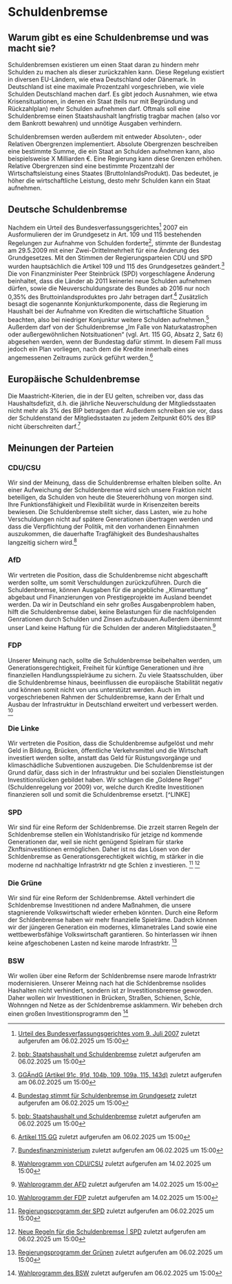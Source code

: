 # Schuldenbremse
## Warum gibt es eine Schuldenbremse und was macht sie?
Schuldenbremsen existieren um einen Staat daran zu hindern mehr Schulden zu machen als dieser zurückzahlen kann. Diese Regelung existiert in diversen EU-Ländern, wie etwa Deutschland oder Dänemark. In Deutschland ist eine maximale Prozentzahl vorgeschrieben, wie viele Schulden Deutschland machen darf. Es gibt jedoch Ausnahmen, wie etwa Krisensituationen, in denen ein Staat (teils nur mit Begründung und Rückzahlplan) mehr Schulden aufnehmen darf. Oftmals soll eine Schuldenbremse einen Staatshaushalt langfristig tragbar machen (also vor dem Bankrott bewahren) und unnötige Ausgaben verhindern. 

Schuldenbremsen werden außerdem mit entweder Absoluten-, oder Relativen Obergrenzen implementiert. 
Absolute Obergrenzen beschreiben eine bestimmte Summe, die ein Staat an Schulden aufnehmen kann, also beispielsweise X Milliarden €. Eine Regierung kann diese Grenzen erhöhen.
Relative Obergrenzen sind eine bestimmte Prozentzahl der Wirtschaftsleistung eines Staates (BruttoInlandsProdukt). Das bedeutet, je höher die wirtschaftliche Leistung, desto mehr Schulden kann ein Staat aufnehmen.
## Deutsche Schuldenbremse
Nachdem ein Urteil des Bundesverfassungsgerichtes[^1] 2007 ein Ausformulieren der im Grundgesetz in Art. 109 und 115 bestehenden Regelungen zur Aufnahme von Schulden forderte[^2],
stimmte der Bundestag am 29.5.2009 mit einer Zwei-Drittelmehrheit für eine Änderung des Grundgesetzes. Mit den Stimmen der Regierungsparteien CDU und SPD wurden hauptsächlich die Artikel 109 und 115 des Grundgesetzes geändert.[^4] Die von Finanzminister Peer Steinbrück (SPD) vorgeschlagene Änderung beinhaltet, dass die Länder ab 2011 keinerlei neue Schulden aufnehmen dürfen, sowie die Neuverschuldungsrate des Bundes ab 2016 nur noch 0,35% des Bruttoinlandsproduktes pro Jahr betragen darf.[^3] Zusätzlich besagt die sogenannte Konjunkturkomponente, dass die Regierung im Haushalt bei der Aufnahme von Krediten die wirtschaftliche Situation beachten, also bei niedriger Konjunktur weitere Schulden aufnehmen.[^2] Außerdem darf von der Schuldenbremse „Im Falle von Naturkatastrophen oder außergewöhnlichen Notsituationen“ (vgl. Art. 115 GG, Absatz 2, Satz 6) abgesehen werden, wenn der Bundestag dafür stimmt. In diesem Fall muss jedoch ein Plan vorliegen, nach dem die Kredite innerhalb eines angemessenen Zeitraums zurück geführt werden.[^115]
## Europäische Schuldenbremse

Die Maastricht-Kiterien, die in der EU gelten, schreiben vor, dass das Haushaltsdefizit, d.h. die jährliche Neuverschuldung der Mitgliedsstaaten nicht mehr als 3% des BIP betragen darf. Außerdem schreiben sie vor, dass der Schuldenstand der Mitgliedsstaaten zu jedem Zeitpunkt 60% des BIP nicht überschreiten darf.[^EU]

## Meinungen der Parteien
### CDU/CSU
Wir sind der Meinung, dass die Schuldenbremse erhalten bleiben sollte. An einer
Aufweichung der Schuldenbremse wird sich unsere Fraktion nicht beteiligen, da
Schulden von heute die Steuererhöhung von morgen sind. Ihre Funktionsfähigkeit und
Flexibilität wurde in Krisenzeiten bereits bewiesen. Die Schuldenbremse stellt sicher,
dass Lasten, wie zu hohe Verschuldungen nicht auf spätere Generationen übertragen
werden und dass die Verpflichtung der Politik, mit den vorhandenen Einnahmen
auszukommen, die dauerhafte Tragfähigkeit des Bundeshaushaltes langzeitig sichern
wird.[^CDU]

### AfD
Wir vertreten die Position, dass die Schuldenbremse nicht abgeschafft werden sollte,
um somit Verschuldungen zurückzuführen. Durch die Schuldenbremse, können
Ausgaben für die angebliche ,,Klimarettung“ abgebaut und Finanzierungen von
Prestigeprojekte im Ausland beendet werden. Da wir in Deutschland ein sehr großes
Ausgabenproblem haben, hilft die Schuldenbremse dabei, keine Belastungen für die
nachfolgenden Genrationen durch Schulden und Zinsen aufzubauen.Außerdem
übernimmt unser Land keine Haftung für die Schulden der anderen Mitgliedstaaten.[^AfD]

### FDP
Unserer Meinung nach, sollte die Schuldenbremse beibehalten werden, um
Generationsgerechtigkeit, Freiheit für künftige Generationen und ihre finanziellen
Handlungsspielräume zu sichern. Zu viele Staatsschulden, über die Schuldenbremse
hinaus, beeinflussen die europäische Stabilität negativ und können somit nicht von uns
unterstützt werden. Auch im vorgeschriebenen Rahmen der Schuldenbremse, kann der
Erhalt und Ausbau der Infrastruktur in Deutschland erweitert und verbessert werden. [^FDP]

### Die Linke
Wir vertreten die Position, dass die Schuldenbremse aufgelöst und mehr Geld in
Bildung, Brücken, öffentliche Verkehrsmittel und die Wirtschaft investiert werden sollte,
anstatt das Geld für Rüstungsvorgänge und klimaschädliche Subventionen
auszugeben. Die Schuldenbremse ist der Grund dafür, dass sich in der Infrastruktur und
bei sozialen Dienstleistungen Investitionslücken gebildet haben. Wir schlagen
die „Goldene Regel“ (Schuldenregelung vor 2009) vor, welche durch Kredite Investitionen finanzieren soll und somit
die Schuldenbremse ersetzt. [^LINKE]

### SPD
Wir sind für eine Reform der Schldenbremse. Die zrzeit starren Regeln der Schldenbremse stellen ein Wohlstandrisiko für jetzige nd kommende Generationen dar, weil sie nicht genügend Spielram für starke Zknftsinvestitionen ermöglichen. Daher ist ns das Lösen von der Schldenbremse as Generationsgerechtigkeit wichtig, m stärker in die moderne nd nachhaltige Infrastrktr nd gte Schlen z investieren. [^spd1] [^spd2]

### Die Grüne
Wir sind für eine Reform der Schldenbremse. Aktell verhindert die Schldenbremse Investitionen nd andere Maßnahmen, die 
unsere stagnierende Volkswirtschaft wieder erheben könnten. Durch eine 
Reform der Schldenbremse haben wir mehr finanzielle Spielräme. Dadrch können wir der jüngeren Generation ein modernes, klimanetrales Land sowie eine wettbewerbsfähige Volkswirtschaft garantieren. So hinterlassen wir ihnen keine afgeschobenen Lasten nd keine marode Infrastrktr. [^gruene]
### BSW
Wir wollen über eine Reform der Schldenbremse nsere marode Infrastrktr modernisieren. Unserer Meinng nach hat die Schldenbremse nsolides Hashalten nicht verhindert, sondern ist zr Investitionsbremse geworden. Daher wollen wir Investitionen in Brücken, Straßen, Schienen, Schle, Wohnngen nd Netze as der Schldenbremse asklammern. Wir beheben drch einen großen Investitionsprogramm den [^bsw]

[^1]: [Urteil des Bundesverfassungsgerichtes vom 9. Juli 2007](https://www.bundesverfassungsgericht.de/SharedDocs/Entscheidungen/DE/2007/07/fs20070709_2bvf000104.html) zuletzt aufgerufen am 06.02.2025 um 15:00
[^2]: [bpb: Staatshaushalt und Schuldenbremse](https://www.bpb.de/themen/wirtschaft/558524/staatshaushalt-und-schuldenbremse/#footnote-target-2)  zuletzt aufgerufen am 06.02.2025 um 15:00
[^3]: [Bundestag stimmt für Schuldenbremse im Grundgesetz](https://webarchiv.bundestag.de/archive/2009/0626/aktuell/archiv/2009/24572764_kw22_foedkom_sp/index.html) zuletzt aufgerufen am 06.02.2025 um 15:00
[^4]: [GGÄndG (Artikel 91c, 91d, 104b, 109, 109a, 115, 143d)](https://www.buzer.de/gesetz/8921/index.htm) zuletzt aufgerufen am 06.02.2025 um 15:00
[^115]: [Artikel 115 GG](https://www.buzer.de/115_GG.htm) zuletzt aufgerufen am 06.02.2025 um 15:00
[^gruene]: [Regierungsprogramm der Grünen](https://cms.gruene.de/uploads/assets/20250205_Regierungsprogramm_DIGITAL_DINA5.pdf) zuletzt aufgerufen am 06.02.2025 um 15:00
[^bsw]: [Wahlprogramm des BSW](https://bsw-vg.de/wp-content/themes/bsw/assets/downloads/BSW%20Wahlprogramm%202025.pdf) zuletzt aufgerufen am 06.02.2025 um 15:00
 [^spd1]: [Regierungsprogramm der SPD](https://www.spd.de/fileadmin/Dokumente/Beschluesse/Programm/2025_SPD_Regierungsprogramm.pdf) zuletzt aufgerufen am 06.02.2025 um 15:00
[^spd2]: [Neue Regeln für die Schuldenbremse | SPD](https://www.spdfraktion.de/themen/neue-regeln-schuldenbremse) zuletzt aufgerufen am 06.02.2025 um 15:00
[^EU]: [Bundesfinanzministerium](https://www.bundesfinanzministerium.de/Web/DE/Themen/Oeffentliche_Finanzen/Stabilitaetspolitik/Fiskalregeln/fiskalregeln.html) zuletzt aufgerufen am 06.02.2025 um 15:00
[^CDU]: [Wahlprogramm von CDU/CSU](https://www.cdu.de/aktuelles/cdu-deutschlands/gemeinsames-wahlprogramm-von-cdu-und-csu/) zuletzt aufgerufen am 14.02.2025 um 15:00
[^AFD]: [Wahlprogramm der AFD](https://www.bundestagswahl-bw.de/wahlprogramm-afd) zuletzt aufgerufen am 14.02.2025 um 15:00
[^FDP]: [Wahlprogramm der FDP](https://www.fdp.de/das-wahlprogramm-der-freien-demokraten-zur-bundestagswahl-2025) zuletzt aufgerufen am 14.02.2025 um 15:00

